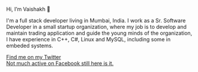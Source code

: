 Hi, I’m Vaishakh 👋 

I'm a full stack developer living in Mumbai, India. I work as a Sr. Software Developer in a small 
startup organization, where my job is to develop and maintain trading application and guide the young minds of the organization,
I have experience in C++, C#, Linux and MySQL, including some in embeded systems.

<a href="https://twitter.com/Vaishakh_Menon">Find me on my Twitter</a> <br>
<a href="https://www.facebook.com/vaishakh.hm/">Not much active on Facebook still here is it. </a> 

<!---
vaishakhhm/vaishakhhm is a ✨ special ✨ repository because its `README.md` (this file) appears on your GitHub profile.
You can click the Preview link to take a look at your changes.
--->
